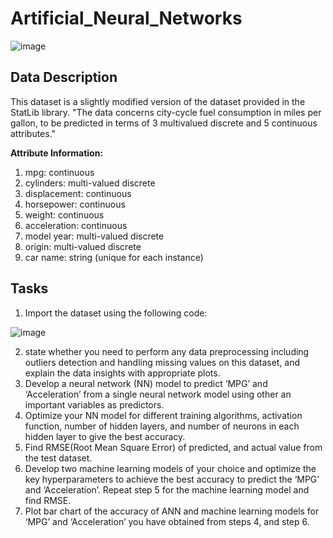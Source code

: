 # Artificial_Neural_Networks
![image](https://user-images.githubusercontent.com/109471364/179459790-6b531bf1-31e1-48fb-b618-03f58c304065.png)

## Data Description
This dataset is a slightly modified version of the dataset provided in the StatLib library. "The data concerns city-cycle fuel consumption in miles per gallon, to be predicted in terms of 3 multivalued discrete and 5 continuous attributes."

**Attribute Information:**
1. mpg: continuous
2. cylinders: multi-valued discrete
3. displacement: continuous
4. horsepower: continuous
5. weight: continuous
6. acceleration: continuous
7. model year: multi-valued discrete
8. origin: multi-valued discrete
9. car name: string (unique for each instance)

## Tasks
1. Import the dataset using the following code:

![image](https://user-images.githubusercontent.com/109471364/179460355-74385a4f-6849-43e2-a5d5-648454d74c5c.png)

2. state whether you need to perform any data preprocessing including outliers detection and handling missing values on this dataset, and explain the data insights with appropriate plots.
3. Develop a neural network (NN) model to predict ‘MPG’ and ‘Acceleration’ from a single neural network model using other an important variables as predictors.
4. Optimize your NN model for different training algorithms, activation function, number of hidden layers, and number of neurons in each hidden layer to give the best accuracy.
5. Find RMSE(Root Mean Square Error) of predicted, and actual value from the test dataset.
6. Develop two machine learning models of your choice and optimize the key hyperparameters to achieve the best accuracy to predict the ‘MPG’ and ‘Acceleration’. Repeat step 5 for the machine learning model and find RMSE.
7. Plot bar chart of the accuracy of ANN and machine learning models for ‘MPG’ and ‘Acceleration’ you have obtained from steps 4, and step 6.
